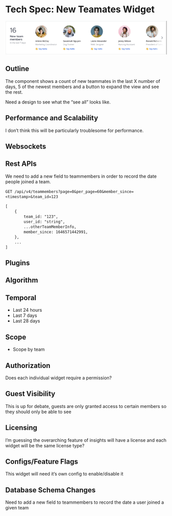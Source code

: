 # Tech Spec: New Teamates Widget

![](./screenshots/new-team-members.png)

## Outline
The component shows a count of new teammates in the last X number of days, 5 of the newest members and a button to expand the view and see the rest.

Need a design to see what the “see all” looks like.

## Performance and Scalability
I don’t think this will be particularly troublesome for performance.

## Websockets

## Rest APIs
We need to add a new field to teammembers in order to record the date people joined a team.

```
GET /api/v4/teammembers?page=0&per_page=60&member_since=<timestamp>&team_id=123
```
```
[
    {
        team_id: "123",
        user_id: "string",
        ...otherTeamMemberInfo,
        member_since: 1646571442991,
    },
    ...
]
```

## Plugins

## Algorithm

## Temporal
- Last 24 hours
- Last 7 days
- Last 28 days

## Scope
- Scope by team

## Authorization
Does each individual widget require a permission?

## Guest Visibility
This is up for debate, guests are only granted access to certain members so they should only be able to see 

## Licensing
I’m guessing the overarching feature of insights will have a license and each widget will be the same license type?

## Configs/Feature Flags
This widget will need it’s own config to enable/disable it

## Database Schema Changes
Need to add a new field to teammembers to record the date a user joined a given team
